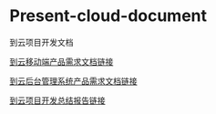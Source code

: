 # Present-cloud-document
到云项目开发文档

[到云移动端产品需求文档链接](https://github.com/linxinyu3/Present-cloud-document/blob/main/114_到云移动端产品需求文档.docx)


[到云后台管理系统产品需求文档链接](https://github.com/linxinyu3/Present-cloud-document/blob/main/114_到云后台管理系统产品需求文档.docx)


[到云项目开发总结报告链接](https://github.com/linxinyu3/Present-cloud-document/blob/main/114_项目开发总结报告.docx)
